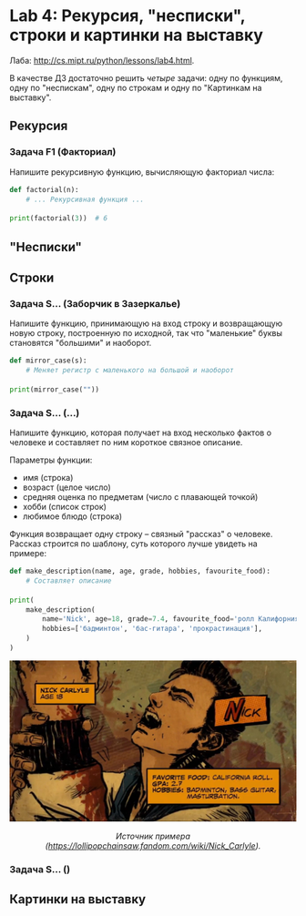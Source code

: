 # Lab 4: Рекурсия, "несписки", строки и картинки на выставку

Лаба: http://cs.mipt.ru/python/lessons/lab4.html.

В качестве ДЗ достаточно решить *четыре* задачи: одну по функциям, одну по "неспискам", одну по строкам и одну по "Картинкам на выставку".


## Рекурсия

### Задача F1 (Факториал)

Напишите рекурсивную функцию, вычисляющую факториал числа:

```python
def factorial(n):
    # ... Рекурсивная функция ...

print(factorial(3))  # 6
```




## "Несписки"




## Строки


### Задача S... (Заборчик в Зазеркалье)

Напишите функцию, принимающую на вход строку и возвращающую новую строку, построенную по исходной, так что "маленькие" буквы становятся "большими" и наоборот.

```python
def mirror_case(s):
    # Меняет регистр с маленького на большой и наоборот

print(mirror_case(""))
```


### Задача S... (...)

Напишите функцию, которая получает на вход несколько фактов о человеке и составляет по ним короткое связное описание.

Параметры функции:
* имя (строка)
* возраст (целое число)
* средняя оценка по предметам (число с плавающей точкой)
* хобби (список строк)
* любимое блюдо (строка)

Функция возвращает одну строку – связный "рассказ" о человеке.
Рассказ строится по шаблону, суть которого лучше увидеть на примере:

```python
def make_description(name, age, grade, hobbies, favourite_food):
    # Составляет описание

print(
    make_description(
        name='Nick', age=18, grade=7.4, favourite_food='ролл Калифорния',
        hobbies=['бадминтон', 'бас-гитара', 'прокрастинация'],
    )
)
```

<p align="center">
  <img src="./docs/images/Nick_Fact_Screen.jpg" alt="Task sponsor: Lollipop Chainsaw" />
</p>
<p align="center">
  <em>
    Источник примера (<a href="https://lollipopchainsaw.fandom.com/wiki/Nick_Carlyle">https://lollipopchainsaw.fandom.com/wiki/Nick_Carlyle</a>).
  </em>
</p>


### Задача S... ()


## Картинки на выставку
